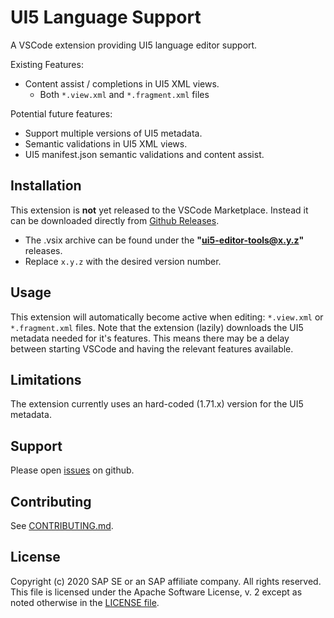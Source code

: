 # UI5 Language Support

A VSCode extension providing UI5 language editor support.

Existing Features:

- Content assist / completions in UI5 XML views.
  - Both `*.view.xml` and `*.fragment.xml` files

Potential future features:

- Support multiple versions of UI5 metadata.
- Semantic validations in UI5 XML views.
- UI5 manifest.json semantic validations and content assist.

## Installation

This extension is **not** yet released to the VSCode Marketplace.
Instead it can be downloaded directly from [Github Releases](https://github.com/SAP/ui5-editor-tools/releases/).

- The .vsix archive can be found under the **"ui5-editor-tools@x.y.z"** releases.
- Replace `x.y.z` with the desired version number.

## Usage

This extension will automatically become active when editing: `*.view.xml` or `*.fragment.xml` files.
Note that the extension (lazily) downloads the UI5 metadata needed for it's features.
This means there may be a delay between starting VSCode and having the relevant features available.

## Limitations

The extension currently uses an hard-coded (1.71.x) version for the UI5 metadata.

## Support

Please open [issues](https://github.com/SAP/ui5-editor-tools/issues) on github.

## Contributing

See [CONTRIBUTING.md](./CONTRIBUTING.md).

## License

Copyright (c) 2020 SAP SE or an SAP affiliate company. All rights reserved.
This file is licensed under the Apache Software License, v. 2 except as noted otherwise in the [LICENSE file](../../LICENSE).
